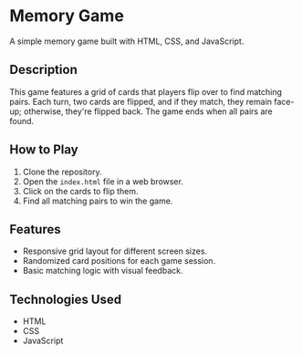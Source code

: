 # Memory Game

A simple memory game built with HTML, CSS, and JavaScript.

## Description

This game features a grid of cards that players flip over to find matching pairs. Each turn, two cards are flipped, and if they match, they remain face-up; otherwise, they're flipped back. The game ends when all pairs are found.

## How to Play

1. Clone the repository.
2. Open the `index.html` file in a web browser.
3. Click on the cards to flip them.
4. Find all matching pairs to win the game.

## Features

- Responsive grid layout for different screen sizes.
- Randomized card positions for each game session.
- Basic matching logic with visual feedback.

## Technologies Used

- HTML
- CSS
- JavaScript
